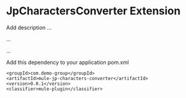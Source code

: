 # JpCharactersConverter Extension

Add description ...


...


...


Add this dependency to your application pom.xml

```
<groupId>com.demo-group</groupId>
<artifactId>mule-jp-characters-converter</artifactId>
<version>0.0.1</version>
<classifier>mule-plugin</classifier>
```
